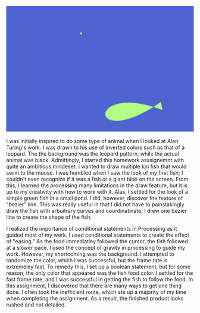 ![](/July13/July13Homework.png)

I was initially inspired to do some type of animal when I looked at Alan Turing's work. I was drawn to his use of inverted colors such as that of a leopard. The the background was the leopard pattern, while the actual animal was black. Admittingly, I started this homework asssignemnt with quite an ambitious mindeset: I wanted to draw multiple koi fish that would swim to the mouse. I was humbled when I saw the look of my first fish; I couldn't even recognize if it was a fish or a giant blob on the screen. From this, I learned the processing many limitations in the draw feature, but it is up to my creativity with how to work with it. Alas, I settled for the look of a simple green fish in a small pond. I did, however, discover the feature of "bezier" line. This was really useful in that I did not have to painstakingly draw the fish with arbuitrary curves and coordinatinate; I drew one bezier line to create the shape of the fish.


I realized the importance of conditional statements in Processing as it guided most of my work. I used conditional statements to create the effect of "easing." As the food immediatley followed the cursor, the fish followed at a slower pace. I used the concept of gravity in processing to guide my work. However, my shortcoming was the background. I attempted to randomize the color, which I was successful, but the frame rate is extremeley fast. To remedy this, I set up a boolean statement, but for some reason, the only color that appeared was the fish food color. I settled for the fast frame rate, and I was successful in getting the fish to follow the food. In this assignment, I discovered that there are many ways to get one thing done. I often took the inefficient route, which ate up a majority of my time when completing the assignment. As a result, the finished product looks rushed and not detailed.
